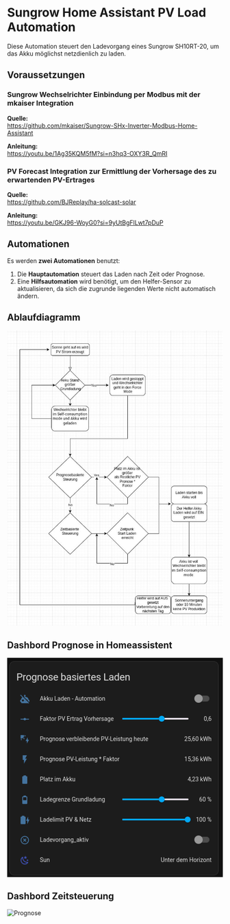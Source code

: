 # Sungrow Home Assistant PV Load Automation

Diese Automation steuert den Ladevorgang eines Sungrow SH10RT-20, um das Akku möglichst netzdienlich zu laden.

## Voraussetzungen

### Sungrow Wechselrichter Einbindung per Modbus mit der mkaiser Integration  
**Quelle:**  
<https://github.com/mkaiser/Sungrow-SHx-Inverter-Modbus-Home-Assistant>  

**Anleitung:**  
<https://youtu.be/1Ag35KQM5fM?si=n3hq3-OXY3R_QmRI>  

### PV Forecast Integration zur Ermittlung der Vorhersage des zu erwartenden PV-Ertrages  
**Quelle:**  
<https://github.com/BJReplay/ha-solcast-solar>  

**Anleitung:**  
<https://youtu.be/GKJ96-WoyG0?si=9yUtBgFlLwt7pDuP>  

## Automationen

Es werden **zwei Automationen** benutzt:

1. Die **Hauptautomation** steuert das Laden nach Zeit oder Prognose.  
2. Eine **Hilfsautomation** wird benötigt, um den Helfer-Sensor zu aktualisieren, da sich die zugrunde liegenden Werte nicht automatisch ändern.  

## Ablaufdiagramm  
![Ablaufdiagramm](doc/images/Ablaufdiagram_V2.jpg)  


## Dashbord Prognose in Homeassistent
![Prognose](doc/images/Dashboard-Prognose.png)


## Dashbord Zeitsteuerung
![Prognose](doc/images/Dashboard-Zeitgesteuert.png)
